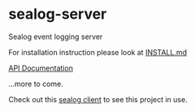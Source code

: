# sealog-server
Sealog event logging server

For installation instruction please look at [INSTALL.md](https://github.com/webbpinner/sealog-server/INSTALL.md)

[API Documentation](<http://162.243.201.175:8000/documentation>)

...more to come.

Check out this [sealog client](https://github.com/webbpinner/sealog-server) to see this project in use.

